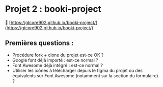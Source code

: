 # Projet 2 : booki-project

:link: [https://gtcore902.github.io/booki-project/](https://gtcore902.github.io/booki-project/)

## Premières questions :
* Procédure fork + clone du projet est-ce OK ?
* Google font déjà importé : est-ce normal ?
* Font Awesome déjà intégré : est-ce normal ?
* Utiliser les icônes à télécharger depuis le figma du projet ou des équivalents sur Font Awesome (notamment sur la section du formulaire) ? 
